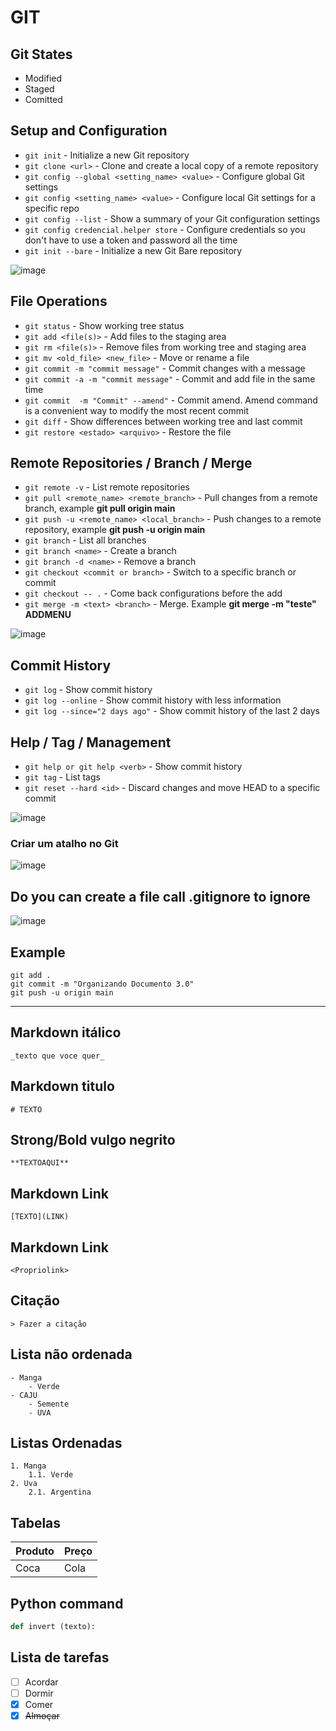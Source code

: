 # GIT


## Git States 


- Modified
- Staged
- Comitted

## Setup and Configuration

- `git init` - Initialize a new Git repository
- `git clone <url>` - Clone and create a local copy of a remote repository
- `git config --global <setting_name> <value>` - Configure global Git settings
- `git config <setting_name> <value>` -  Configure local Git settings for a specific repo
- `git config --list` -  Show a summary of your Git configuration settings
- `git config credencial.helper store` -  Configure credentials so you don't have to use a token and password all the time
- `git init --bare` - Initialize a new Git Bare repository

![image](https://github.com/user-attachments/assets/5af66f50-a44b-4f81-9c6d-9b43b477974b)

## File Operations

- `git status` - Show working tree status
- `git add <file(s)>` - Add files to the staging area
- `git rm <file(s)>` - Remove files from working tree and staging area
- `git mv <old_file> <new_file>` -  Move or rename a file
- `git commit -m "commit message"` -  Commit changes with a message
- `git commit -a -m "commit message"` -  Commit and add file in the same time
- `git commit  -m "Commit" --amend"` -  Commit amend. Amend command is a convenient way to modify the most recent commit
- `git diff` -  Show differences between working tree and last commit
- `git restore <estado> <arquivo>` -  Restore the file


## Remote Repositories / Branch / Merge

- `git remote -v` - List remote repositories
- `git pull <remote_name> <remote_branch>` - Pull changes from a remote branch, example **git pull origin main**
- `git push -u <remote_name> <local_branch>` - Push changes to a remote repository, example **git push -u origin main**
- `git branch` - List all branches
- `git branch <name>` - Create a branch
- `git branch -d <name>` - Remove a branch
- `git checkout <commit or branch>` - Switch to a specific branch or commit
- `git checkout -- .` - Come back configurations before the add
- `git merge -m <text> <branch>` - Merge. Example **git merge -m "teste" ADDMENU**

![image](https://github.com/user-attachments/assets/4d1fed9c-303b-4990-8bec-7aeb50446ec0)


## Commit History

- `git log` - Show commit history
- `git log --online` - Show commit history with less information
- `git log --since="2 days ago"` - Show commit history of the last 2 days

## Help / Tag / Management

- `git help or git help <verb>` - Show commit history
- `git tag` - List tags
- `git reset --hard <id>` - Discard changes and move HEAD to a specific commit


![image](https://github.com/user-attachments/assets/ea29b64f-c199-4060-9230-57ee45f760ae)



### Criar um atalho no Git
![image](https://github.com/user-attachments/assets/dea08482-122b-4d46-86f5-e4f5735fff1c)
 




## Do you can create a file call .gitignore to ignore 
![image](https://github.com/user-attachments/assets/fd370eaf-8971-4dd6-9fdf-d93199035921)

    


## Example

```
git add .
git commit -m "Organizando Documento 3.0"
git push -u origin main

```

------------------------------------------------------------------

## Markdown itálico 
    _texto que voce quer_

## Markdown titulo 
    # TEXTO

## Strong/Bold vulgo negrito
    **TEXTOAQUI**

## Markdown Link
    [TEXTO](LINK)

## Markdown Link
    <Propriolink>

## Citação 
    > Fazer a citação

## Lista não ordenada 
    - Manga 
        - Verde 
    - CAJU
        - Semente
        - UVA 

## Listas Ordenadas
    1. Manga 
        1.1. Verde
    2. Uva
        2.1. Argentina

## Tabelas 

Produto | Preço
--------|-------
Coca    | Cola 
    
## Python command 

```python
def invert (texto):
```

## Lista de tarefas

- [ ] Acordar
- [ ] Dormir
- [x] Comer
- [x] ~~Almoçar~~ 
